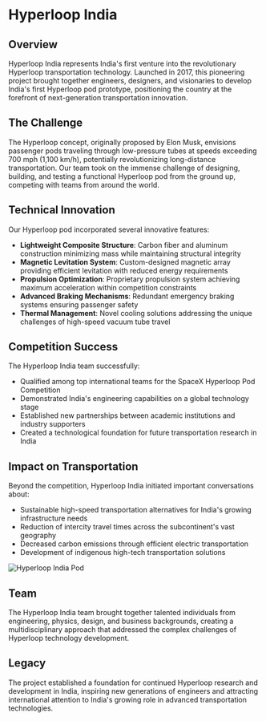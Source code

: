 # Hyperloop India

## Overview

Hyperloop India represents India's first venture into the revolutionary Hyperloop transportation technology. Launched in 2017, this pioneering project brought together engineers, designers, and visionaries to develop India's first Hyperloop pod prototype, positioning the country at the forefront of next-generation transportation innovation.

## The Challenge

The Hyperloop concept, originally proposed by Elon Musk, envisions passenger pods traveling through low-pressure tubes at speeds exceeding 700 mph (1,100 km/h), potentially revolutionizing long-distance transportation. Our team took on the immense challenge of designing, building, and testing a functional Hyperloop pod from the ground up, competing with teams from around the world.

## Technical Innovation

Our Hyperloop pod incorporated several innovative features:

- **Lightweight Composite Structure**: Carbon fiber and aluminum construction minimizing mass while maintaining structural integrity
- **Magnetic Levitation System**: Custom-designed magnetic array providing efficient levitation with reduced energy requirements
- **Propulsion Optimization**: Proprietary propulsion system achieving maximum acceleration within competition constraints
- **Advanced Braking Mechanisms**: Redundant emergency braking systems ensuring passenger safety
- **Thermal Management**: Novel cooling solutions addressing the unique challenges of high-speed vacuum tube travel

## Competition Success

The Hyperloop India team successfully:
- Qualified among top international teams for the SpaceX Hyperloop Pod Competition
- Demonstrated India's engineering capabilities on a global technology stage
- Established new partnerships between academic institutions and industry supporters
- Created a technological foundation for future transportation research in India

## Impact on Transportation

Beyond the competition, Hyperloop India initiated important conversations about:
- Sustainable high-speed transportation alternatives for India's growing infrastructure needs
- Reduction of intercity travel times across the subcontinent's vast geography
- Decreased carbon emissions through efficient electric transportation
- Development of indigenous high-tech transportation solutions

![Hyperloop India Pod](/images/creator0.webp)

## Team

The Hyperloop India team brought together talented individuals from engineering, physics, design, and business backgrounds, creating a multidisciplinary approach that addressed the complex challenges of Hyperloop technology development.

## Legacy

The project established a foundation for continued Hyperloop research and development in India, inspiring new generations of engineers and attracting international attention to India's growing role in advanced transportation technologies. 
